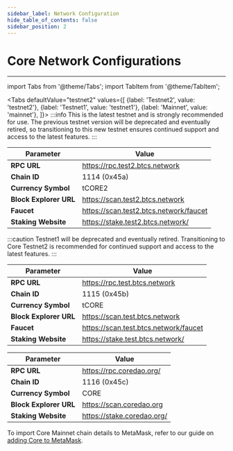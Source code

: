 ```yaml
---
sidebar_label: Network Configuration
hide_table_of_contents: false
sidebar_position: 2
---
```


# Core Network Configurations

---

import Tabs from '@theme/Tabs';
import TabItem from '@theme/TabItem';

<Tabs defaultValue="testnet2" values={[
{label: 'Testnet2', value: 'testnet2'},
{label: 'Testnet1', value: 'testnet1'},
{label: 'Mainnet', value: 'mainnet'},
]}>
<TabItem value="testnet2">
:::info
This is the latest testnet and is strongly recommended for use. The previous testnet version will be deprecated and eventually retired, so transitioning to this new testnet ensures continued support and access to the latest features.
:::

| **Parameter**          | **Value**                              |
| ---------------------- | -------------------------------------- |
| **RPC URL**            | https://rpc.test2.btcs.network         |
| **Chain ID**           | 1114 (0x45a)                           |
| **Currency Symbol**    | tCORE2                                 |
| **Block Explorer URL** | https://scan.test2.btcs.network        |
| **Faucet**             | https://scan.test2.btcs.network/faucet |
| **Staking Website**    | https://stake.test2.btcs.network/      |

</TabItem>
<TabItem value="testnet1">
:::caution
Testnet1 will be deprecated and eventually retired. Transitioning to Core Testnet2 is recommended for continued support and access to the latest features.
:::

| **Parameter**          | **Value**                             |
| ---------------------- | ------------------------------------- |
| **RPC URL**            | https://rpc.test.btcs.network         |
| **Chain ID**           | 1115 (0x45b)                          |
| **Currency Symbol**    | tCORE                                 |
| **Block Explorer URL** | https://scan.test.btcs.network        |
| **Faucet**             | https://scan.test.btcs.network/faucet |
| **Staking Website**    | https://stake.test.btcs.network/      |

</TabItem>

<TabItem value="mainnet">

| **Parameter**          | **Value**                  |
| ---------------------- | -------------------------- |
| **RPC URL**            | https://rpc.coredao.org/   |
| **Chain ID**           | 1116 (0x45c)               |
| **Currency Symbol**    | CORE                       |
| **Block Explorer URL** | https://scan.coredao.org   |
| **Staking Website**    | https://stake.coredao.org/ |

To import Core Mainnet chain details to MetaMask, refer to our guide on [adding Core to MetaMask](https://medium.com/@core_dao/add-core-to-metamask-7b1dd90041ce).

</TabItem>
</Tabs>

